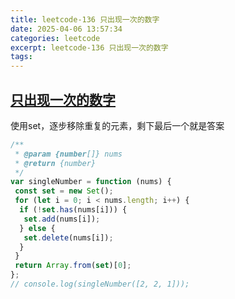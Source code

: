 ```yaml
---
title: leetcode-136 只出现一次的数字
date: 2025-04-06 13:57:34
categories: leetcode
excerpt: leetcode-136 只出现一次的数字
tags:
---
```

## [只出现一次的数字](https://leetcode.cn/problems/single-number/description/)

使用set，逐步移除重复的元素，剩下最后一个就是答案

```js
/**
 * @param {number[]} nums
 * @return {number}
 */
var singleNumber = function (nums) {
 const set = new Set();
 for (let i = 0; i < nums.length; i++) {
  if (!set.has(nums[i])) {
   set.add(nums[i]);
  } else {
   set.delete(nums[i]);
  }
 }
 return Array.from(set)[0];
};
// console.log(singleNumber([2, 2, 1]));

```
